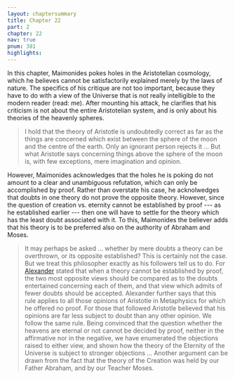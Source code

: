 ```yaml
---
layout: chaptersummary
title: Chapter 22
part: 2
chapter: 22
nav: true
pnum: 381
highlights: 
---
```


In this chapter, Maimonides pokes holes in the Aristotelian cosmology, which he believes cannot be satisfactorily explained merely by the laws of nature. The specifics of his critique are not too important, because they have to do with a view of the Universe that is not really intelligible to the modern reader (read: me). After mounting his attack, he clarifies that his criticism is not about the entire Aristotelian system, and is only about his theories of the heavenly spheres.
> I hold that the theory of Aristotle is undoubtedly correct as far as the things are concerned which exist between the sphere of the moon and the centre of the earth. Only an ignorant person rejects it ... But what Aristotle says concerning things above the sphere of the moon is, with few exceptions, mere imagination and opinion.

However, Maimonides acknowledges that the holes he is poking do not amount to a clear and unambiguous refutation, which can only be accomplished by proof. Rather than overstate his case, he acknolwedges that doubts in one theory do not prove the opposite theory. However, since the question of creation vs. eternity cannot be established by proof --- as he established earlier --- then one will have to settle for the theory which has the least doubt associated with it. To this, Maimonides the believer adds that his theory is to be preferred also on the authority of Abraham and Moses.
> It may perhaps be asked ... whether by mere doubts a theory can be overthrown, or its opposite established? This is certainly not the case. But we treat this philosopher exactly as his followers tell us to do. For [Alexander](https://en.wikipedia.org/wiki/Alexander_of_Aphrodisias) stated that when a theory cannot be established by proof, the two most opposite views should be compared as to the doubts entertained concerning each of them, and that view which admits of fewer doubts should be accepted. Alexander further says that this rule applies to all those opinions of Aristotle in Metaphysics for which he offered no proof. For those that followed Aristotle believed that his opinions are far less subject to doubt than any other opinion. We follow the same rule. Being convinced that the question whether the heavens are eternal or not cannot be decided by proof, neither in the affirmative nor in the negative, we have enumerated the objections raised to either view, and shown how the theory of the Eternity of the Universe is subject to stronger objections ... Another argument can be drawn from the fact that the theory of the Creation was held by our Father Abraham, and by our Teacher Moses. 
